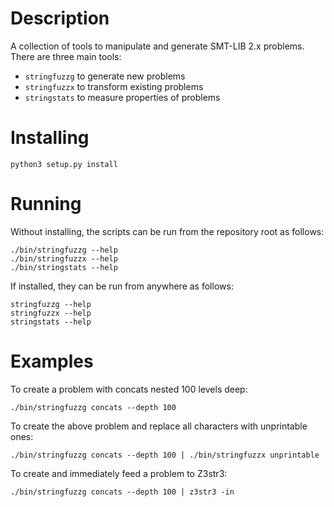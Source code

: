 Description
===========

A collection of tools to manipulate and generate SMT-LIB 2.x problems. There
are three main tools:

- `stringfuzzg` to generate new problems
- `stringfuzzx` to transform existing problems
- `stringstats` to measure properties of problems

Installing
==========

    python3 setup.py install

Running
=======

Without installing, the scripts can be run from the repository root as follows:

    ./bin/stringfuzzg --help
    ./bin/stringfuzzx --help
    ./bin/stringstats --help

If installed, they can be run from anywhere as follows:

    stringfuzzg --help
    stringfuzzx --help
    stringstats --help

Examples
========

To create a problem with concats nested 100 levels deep:

    ./bin/stringfuzzg concats --depth 100

To create the above problem and replace all characters with unprintable ones:

    ./bin/stringfuzzg concats --depth 100 | ./bin/stringfuzzx unprintable

To create and immediately feed a problem to Z3str3:

    ./bin/stringfuzzg concats --depth 100 | z3str3 -in
